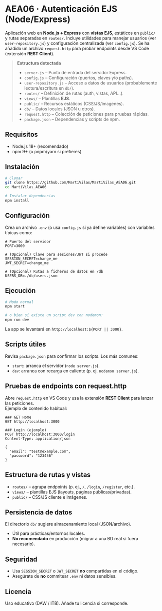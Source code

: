 # AEA06 · Autenticación EJS (Node/Express)

Aplicación web en **Node.js + Express** con **vistas EJS**, estáticos en `public/` y rutas separadas en `routes/`. 
Incluye utilidades para manejar usuarios (ver `user-repository.js`) y configuración centralizada (ver `config.js`).
Se ha añadido un archivo `request.http` para probar endpoints desde VS Code (extensión **REST Client**).

> **Estructura detectada**
>
> - `server.js` – Punto de entrada del servidor Express.
> - `config.js` – Configuración (puertos, claves y/o paths).
> - `user-repository.js` – Acceso a datos de usuarios (probablemente lectura/escritura en `db/`).
> - `routes/` – Definición de rutas (auth, vistas, API…).
> - `views/` – Plantillas **EJS**.
> - `public/` – Recursos estáticos (CSS/JS/imagenes).
> - `db/` – Datos locales (JSON u otros).
> - `request.http` – Colección de peticiones para pruebas rápidas.
> - `package.json` – Dependencias y scripts de npm.

## Requisitos
- Node.js 18+ (recomendado)  
- npm 9+ (o pnpm/yarn si prefieres)

## Instalación
```bash
# Clonar
git clone https://github.com/MartiVilas/MartiVilas_AEA06.git
cd MartiVilas_AEA06

# Instalar dependencias
npm install
```

## Configuración
Crea un archivo `.env` (o usa `config.js` si ya define variables) con variables típicas como:

```env
# Puerto del servidor
PORT=3000

# (Opcional) Clave para sesiones/JWT si procede
SESSION_SECRET=change_me
JWT_SECRET=change_me

# (Opcional) Rutas a ficheros de datos en /db
USERS_DB=./db/users.json
```

## Ejecución
```bash
# Modo normal
npm start

# o bien si existe un script dev con nodemon:
npm run dev
```

La app se levantará en `http://localhost:${PORT || 3000}`.

## Scripts útiles
Revisa `package.json` para confirmar los scripts. Los más comunes:
- `start`: arranca el servidor (`node server.js`).
- `dev`: arranca con recarga en caliente (p. ej. `nodemon server.js`).

## Pruebas de endpoints con request.http
Abre `request.http` en VS Code y usa la extensión **REST Client** para lanzar las peticiones.  
Ejemplo de contenido habitual:
```http
### GET Home
GET http://localhost:3000

### Login (ejemplo)
POST http://localhost:3000/login
Content-Type: application/json

{
  "email": "test@example.com",
  "password": "123456"
}
```

## Estructura de rutas y vistas
- `routes/` – agrupa endpoints (p. ej., `/`, `/login`, `/register`, etc.).  
- `views/` – plantillas EJS (layouts, páginas públicas/privadas).  
- `public/` – CSS/JS cliente e imágenes.

## Persistencia de datos
El directorio `db/` sugiere almacenamiento local (JSON/archivo).  
- Útil para prácticas/entornos locales.
- **No recomendado** en producción (migrar a una BD real si fuera necesario).

## Seguridad
- Usa `SESSION_SECRET` o `JWT_SECRET` **no** compartidas en el código.
- Asegúrate de **no** commitear `.env` ni datos sensibles.

## Licencia
Uso educativo (DAW / ITB). Añade tu licencia si corresponde.
